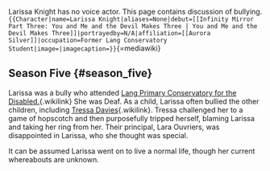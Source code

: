 Larissa Knight has no voice actor. This page contains discussion of
bullying.`{{Character|name=Larissa Knight|aliases=None|debut=[[Infinity Mirror Part Three: You and Me and the Devil Makes Three | You and Me and the Devil Makes Three]]|portrayedby=N/A|affiliation=[[Aurora Silver]]|occupation=Former Lang Conservatory Student|image=|imagecaption=}}`{=mediawiki}

## Season Five {#season_five}

Larissa was a bully who attended [Lang Primary Conservatory for the
Disabled.](Lang_Primary_Conservatory_for_the_Disabled "Lang Primary Conservatory for the Disabled."){.wikilink}
She was Deaf. As a child, Larissa often bullied the other children,
including [Tressa Davies](Tressa_Davies "Tressa Davies"){.wikilink}.
Tressa challenged her to a game of hopscotch and then purposefully
tripped herself, blaming Larissa and taking her ring from her. Their
principal, Lara Ouvriers, was disappointed in Larissa, who she thought
was special.

It can be assumed Larissa went on to live a normal life, though her
current whereabouts are unknown.

